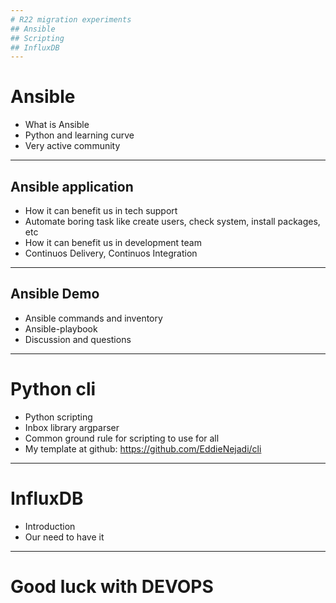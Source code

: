 ```yaml
---
# R22 migration experiments
## Ansible
## Scripting 
## InfluxDB
---
```

# Ansible
- What is Ansible 
- Python and learning curve
- Very active community
---
## Ansible application
- How it can benefit us in tech support
- Automate boring task like create users, check system, install packages, etc
- How it can benefit us in development team
- Continuos Delivery, Continuos Integration
---
## Ansible Demo 
- Ansible commands and inventory
- Ansible-playbook
- Discussion and questions
---
# Python cli
- Python scripting
- Inbox library argparser
- Common ground rule for scripting to use for all
- My template at github: https://github.com/EddieNejadi/cli
---
# InfluxDB
- Introduction 
- Our need to have it
---
# Good luck with DEVOPS 
